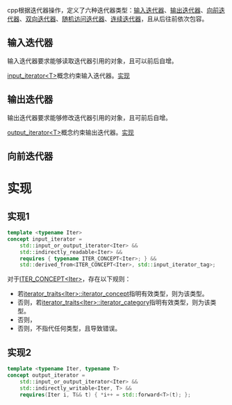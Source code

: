 cpp根据迭代器操作，定义了六种迭代器类型：[输入迭代器]()、[输出迭代器]()、[向前迭代器]()、[双向迭代器]()、[随机访问迭代器]()、[连续迭代器]()，且从后往前依次包容。

## 输入迭代器

输入迭代器要求能够读取迭代器引用的对象，且可以前后自增。

[input_iterator<T\>]()概念约束输入迭代器。[实现](#实现1)

## 输出迭代器

输出迭代器要求能够修改迭代器引用的对象，且可前后自增。

[output_iterator<T\>]()概念约束输出迭代器。[实现](#实现2)

## 向前迭代器



# 实现

## 实现1

```cpp
template <typename Iter>
concept input_iterator =
    std::input_or_output_iterator<Iter> &&
    std::indirectly_readable<Iter> &&
    requires { typename ITER_CONCEPT<Iter>; } &&
    std::derived_from<ITER_CONCEPT<Iter>, std::input_iterator_tag>;
```

对于[ITER_CONCEPT<Iter\>]()，存在以下规则：

* 若[iterator_traits<Iter\>::iterator_concept]()指明有效类型，则为该类型。
* 否则，若[iterator_traits<Iter\>::iterator_category]()指明有效类型，则为该类型。
* 否则，
* 否则，不指代任何类型，且导致错误。

## 实现2

```cpp
template <typename Iter, typename T>
concept output_iterator =
    std::input_or_output_iterator<Iter> &&
    std::indirectly_writable<Iter, T> &&
    requires(Iter i, T&& t) { *i++ = std::forward<T>(t); };
```







